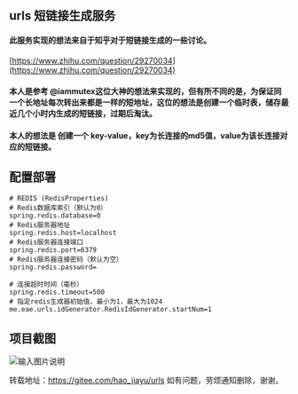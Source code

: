 ## urls 短链接生成服务

#### 此服务实现的想法来自于知乎对于短链接生成的一些讨论。
[https://www.zhihu.com/question/29270034](https://www.zhihu.com/question/29270034)
#### 本人是参考 @iammutex这位大神的想法来实现的，但有所不同的是，为保证同一个长地址每次转出来都是一样的短地址，这位的想法是创建一个临时表，储存最近几个小时内生成的短链接，过期后淘汰。
#### 本人的想法是 创建一个 key-value，key为长连接的md5值，value为该长连接对应的短链接。






## 配置部署


```
# REDIS (RedisProperties)
# Redis数据库索引（默认为0）
spring.redis.database=0
# Redis服务器地址
spring.redis.host=localhost
# Redis服务器连接端口
spring.redis.port=6379
# Redis服务器连接密码（默认为空）
spring.redis.password=

# 连接超时时间（毫秒）
spring.redis.timeout=500
# 指定redis生成器初始值，最小为1，最大为1024
me.eae.urls.idGenerator.RedisIdGenerator.startNum=1
```
## 项目截图

![输入图片说明](https://gitee.com/uploads/images/2018/0408/133706_856b75e2_778825.png "QQ截图20180408133008.png")

转载地址：https://gitee.com/hao_jiayu/urls    如有问题，劳烦通知删除，谢谢。
